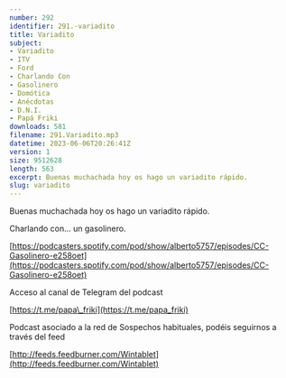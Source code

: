 ```yaml
---
number: 292
identifier: 291.-variadito
title: Variadito
subject:
- Variadito
- ITV
- Ford
- Charlando Con
- Gasolinero
- Domótica
- Anécdotas
- D.N.I.
- Papá Friki
downloads: 581
filename: 291.Variadito.mp3
datetime: 2023-06-06T20:26:41Z
version: 1
size: 9512628
length: 563
excerpt: Buenas muchachada hoy os hago un variadito rápido.
slug: variadito
---
```

Buenas muchachada hoy os hago un variadito rápido.

Charlando con... un gasolinero.

[https://podcasters.spotify.com/pod/show/alberto5757/episodes/CC-Gasolinero-e258oet](https://podcasters.spotify.com/pod/show/alberto5757/episodes/CC-Gasolinero-e258oet)

Acceso al canal de Telegram del podcast

[https://t.me/papa\_friki](https://t.me/papa_friki)

Podcast asociado a la red de Sospechos habituales, podéis seguirnos a través del feed

[http://feeds.feedburner.com/Wintablet](http://feeds.feedburner.com/Wintablet)